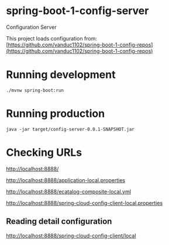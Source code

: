# spring-boot-1-config-server
Configuration Server

This project loads configuration from: [https://github.com/vanduc1102/spring-boot-1-config-repos](https://github.com/vanduc1102/spring-boot-1-config-repos)

# Running development

`./mvnw spring-boot:run`

# Running production

`java -jar target/config-server-0.0.1-SNAPSHOT.jar`


# Checking URLs

[http://localhost:8888/](http://localhost:8888/)

[http://localhost:8888/application-local.properties](http://localhost:8888/application-local.properties)

[http://localhost:8888/ecatalog-composite-local.yml](http://localhost:8888/ecatalog-composite-local.yml)

[http://localhost:8888/spring-cloud-config-client-local.properties](http://localhost:8888/spring-cloud-config-client-local.properties)

## Reading detail configuration

[http://localhost:8888/spring-cloud-config-client/local](http://localhost:8888/spring-cloud-config-client/local)
